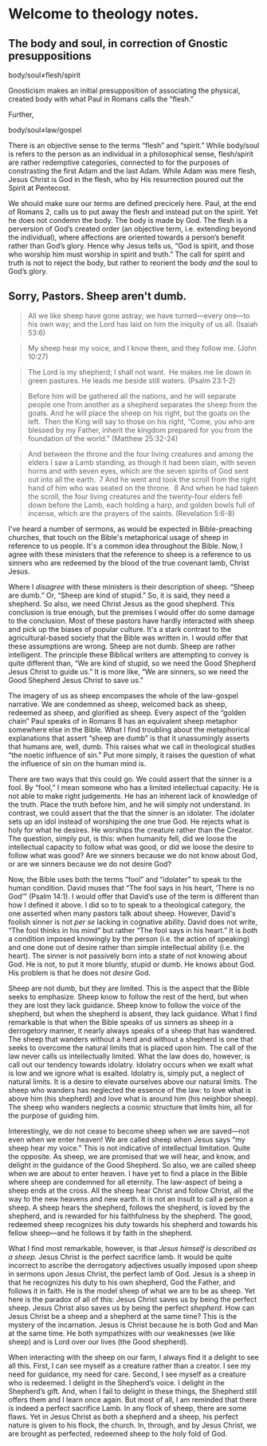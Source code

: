 # Welcome to theology notes.

## The body and soul, in correction of Gnostic presuppositions

body/soul≠flesh/spirit

Gnosticism makes an initial presupposition of associating the physical, created body with what Paul in Romans calls the “flesh.”

Further,

body/soul≠law/gospel

There is an objective sense to the terms “flesh” and “spirit.” While body/soul is refers to the person as an individual in a philosophical sense, flesh/spirit are rather redemptive categories, connected to for the purposes of constrasting the first Adam and the last Adam. While Adam was mere flesh, Jesus Christ is God in the flesh, who by His resurrection poured out the Spirit at Pentecost.

We should make sure our terms are defined precicely here. Paul, at the end of Romans 2, calls us to put away the flesh and instead put on the spirit. Yet he does not condemn the body. The body is made by God. The flesh is a perversion of God’s created order (an objective term, i.e. extending beyond the individual), where affections are oriented towards a person’s benefit rather than God’s glory. Hence why Jesus tells us, “God is spirit, and those who worship him must worship in spirit and truth.” The call for spirit and truth is not to reject the body, but rather to reorient the body *and* the soul to God’s glory.


## Sorry, Pastors. Sheep aren't dumb.

> All we like sheep have gone astray; we have turned—every one—to his own way; and the Lord has laid on him the iniquity of us all. (Isaiah 53:6)

> My sheep hear my voice, and I know them, and they follow me. (John 10:27)

> The Lord is my shepherd; I shall not want. He makes me lie down in green pastures. He leads me beside still waters. (Psalm 23:1-2)

> Before him will be gathered all the nations, and he will separate people one from another as a shepherd separates the sheep from the goats. And he will place the sheep on his right, but the goats on the left. Then the King will say to those on his right, “Come, you who are blessed by my Father, inherit the kingdom prepared for you from the foundation of the world.” (Matthew 25:32-24)

> And between the throne and the four living creatures and among the elders I saw a Lamb standing, as though it had been slain, with seven horns and with seven eyes, which are the seven spirits of God sent out into all the earth. 7 And he went and took the scroll from the right hand of him who was seated on the throne. 8 And when he had taken the scroll, the four living creatures and the twenty-four elders fell down before the Lamb, each holding a harp, and golden bowls full of incense, which are the prayers of the saints. (Revelation 5:6-8)

I've heard a number of sermons, as would be expected in Bible-preaching churches, that touch on the Bible's metaphorical usage of sheep in reference to us people. It's a common idea throughout the Bible. Now, I agree with these ministers that the reference to sheep is a reference to us sinners who are redeemed by the blood of the true covenant lamb, Christ Jesus.

Where I *disagree* with these ministers is their description of sheep. “Sheep are dumb.” Or, “Sheep are kind of stupid.” So, it is said, they need a shepherd. So also, we need Christ Jesus as the good shepherd. This conclusion is true enough, but the premises I would offer do some damage to the conclusion. Most of these pastors have hardly interacted with sheep and pick up the biases of popular culture. It's a stark contrast to the agricultural-based society that the Bible was written in. I would offer that these assumptions are wrong. Sheep are not dumb. Sheep are rather intelligent. The principle these Biblical writers are attempting to convey is quite different than, “We are kind of stupid, so we need the Good Shepherd Jesus Christ to guide us.” It is more like, “We are sinners, so we need the Good Shepherd Jesus Christ to save us.”

The imagery of us as sheep encompases the whole of the law-gospel narrative. We are condemned as sheep, welcomed back as sheep, redeemed as sheep, and glorified as sheep. Every aspect of the “golden chain” Paul speaks of in Romans 8 has an equivalent sheep metaphor somewhere else in the Bible. What I find troubling about the metaphorical explanations that assert “sheep are dumb” is that it unassumingly asserts that humans are, well, dumb. This raises what we call in theological studies “the noetic influence of sin.” Put more simply, it raises the question of what the influence of sin on the human mind is.

There are two ways that this could go. We could assert that the sinner is a fool. By “fool,” I mean someone who has a limited intellectual capacity. He is not able to make right judgements. He has an inherent lack of knowledge of the truth. Place the truth before him, and he will simply not understand. In contrast, we could assert that the that the sinner is an idolater. The idolater sets up an idol instead of worshiping the one true God. He rejects what is holy for what he desires. He worships the creature rather than the Creator. The question, simply put, is this: when humanity fell, did we loose the intellectual capacity to follow what was good, or did we loose the desire to follow what was good? Are we sinners because we do not know about God, or are we sinners because we do not desire God?

Now, the Bible uses both the terms “fool” and “idolater” to speak to the human condition. David muses that “The fool says in his heart, ‘There is no God’” (Psalm 14:1). I would offer that David’s use of the term is different than how I defined it above. I did so to to speak to a theological category, the one asserted when many pastors talk about sheep. However, David's foolish sinner is not *per se* lacking in cognative ability. David does not write, “The fool thinks in his mind” but rather “The fool says in his heart.” It is *both* a condition imposed knowingly by the person (i.e. the action of speaking) and one done out of desire rather than simple intellectual ability (i.e. the heart). The sinner is not passively born into a state of not knowing about God. He is not, to put it more bluntly, stupid or dumb. He knows about God. His problem is that he does not *desire* God.

Sheep are not dumb, but they are limited. This is the aspect that the Bible seeks to emphasize. Sheep know to follow the rest of the herd, but when they are lost they lack guidance. Sheep know to follow the voice of the shepherd, but when the shepherd is absent, they lack guidance. What I find remarkable is that when the Bible speaks of us sinners as sheep in a derrogetory manner, it nearly always speaks of a sheep that has wandered. The sheep that wanders without a herd and without a shepherd is one that seeks to overcome the natural limits that is placed upon him. The call of the law never calls us intellectually limited. What the law does do, however, is call out our tendency towards idolatry. Idolatry occurs when we exalt what is low and we ignore what is exalted. Idolatry is, simply put, a neglect of natural limits. It is a desire to elevate ourselves above our natural limits. The sheep who wanders has neglected the essence of the law: to love what is above him (his shepherd) and love what is around him (his neighbor sheep). The sheep who wanders neglects a cosmic structure that limits him, all for the purpose of guiding him.

Interestingly, we do not cease to become sheep when we are saved—not even when we enter heaven! We are called sheep when Jesus says “my sheep hear my voice.” This is not indicative of intellectual limitation. Quite the opposite. As sheep, we are promised that we will hear, and know, and delight in the guidance of the Good Shepherd. So also, we are called sheep when we are about to enter heaven. I have yet to find a place in the Bible where sheep are condemned for all eternity. The law-aspect of being a sheep ends at the cross. All the sheep hear Christ and follow Christ, all the way to the new heavens and new earth. It is not an insult to call a person a sheep. A sheep hears the shepherd, follows the shepherd, is loved by the shepherd, and is rewarded for his faithfulness by the shepherd. The good, redeemed sheep recognizes his duty towards his shepherd and towards his fellow sheep—and he follows it by faith in the shepherd.

What I find most remarkable, however, is that *Jesus himself is described as a sheep.* Jesus Christ is the perfect sacrifice lamb. It would be quite incorrect to ascribe the derrogatory adjectives usually imposed upon sheep in sermons upon Jesus Christ, the perfect lamb of God. Jesus is a sheep in that he recognizes his duty to his own shepherd, God the Father, and follows it in faith. He is the model sheep of what we are to be as sheep. Yet here is the paradox of all of this: Jesus Christ saves us by being the perfect sheep. Jesus Christ also saves us by being the perfect *shepherd*. How can Jesus Christ be a sheep and a shepherd at the same time? This is the mystery of the incarnation. Jesus is Christ because he is both God and Man at the same time. He both sympathizes with our weaknesses (we like sheep) and is Lord over our lives (the Good shepherd).

When interacting with the sheep on our farm, I always find it a delight to see all this. First, I can see myself as a creature rather than a creator. I see my need for guidance, my need for care. Second, I see myself as a creature who is redeemed. I delight in the Shepherd’s voice. I delight in the Shepherd’s gift. And, when I fail to delight in these things, the Shepherd still offers them and I learn once again. But most of all, I am reminded that there is indeed a perfect sacrifice Lamb. In any flock of sheep, there are some flaws. Yet in Jesus Christ as both a shepherd and a sheep, his perfect nature is given to his flock, the church. In, through, and by Jesus Christ, we are brought as perfected, redeemed sheep to the holy fold of God.
